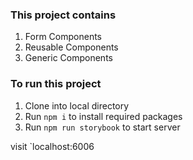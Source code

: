### This project contains
 1. Form Components
 2. Reusable Components
 3. Generic Components

### To run this project
1. Clone into local directory
2. Run `npm i` to install required packages
3. Run `npm run storybook` to start server

visit `localhost:6006
